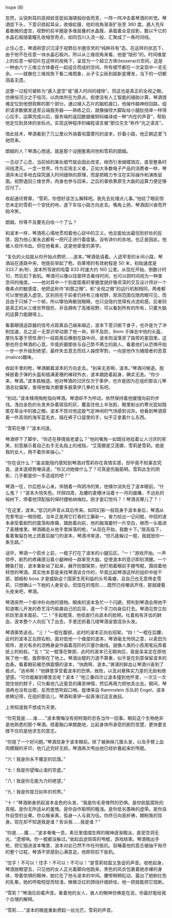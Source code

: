 hope (8)

忽然，尖锐刺耳的高频蚊音犹如海啸般纷沓而至，一阵一阵冲击着琴酒的听觉。琴酒低下头，下意识捂起耳朵，收缩虹膜，他的视角渐渐扩张至 360 度。遁入充斥着极微的虚空，视野的前半圈是多维层叠的水晶簇，承载着全息投影，数以千亿的水晶石板随着瞳孔收缩至奇点，如同百川入流一般，汇聚成了一条时间线。

止住心念，琴酒把意识沉浸于视野后半圈空灵的“纯粹存有”态。在这样的状态下，由于他不在任意一块水晶石板内，所以从三维视角来看，他是“隐形”的。时间维度上的任意一帧切片在这样的视角下，呈现为一个超立方体(tesseract)空间，这是一种由六个三维立方体叠在一起组合而成的空间，所有细节都在一次呈现中一览无余。——就像在三维视角下看二维图象，从孑孓尘砾到超新星爆发，当下的一切都涵盖无遗。

这整一过程可被称为“遁入虚空”或“遁入时间的缝隙”。而这也是真正的全视之眼。仿佛恒河沙之于恒河，以肉体所在为原点，假使没有人工智能的辅助计算，琴酒很难定位到他想观察的那个部分。通过植入芯片的脑机接口，他操作脑神经回路，组织请求数据发送至云端服务器——熟练之后，就像操控大脚趾给小腿肚挠痒一样得心应手。运算完成以后，服务端的返回数据被转码编译成一种“内在的声音”，帮助他定位到具体的坐标点。实现这种程序的编程语言被“那位先生”称作“光之语言”。

借此技术，琴酒看到了几公里以外骑着哈雷摩托的波本，抄着小路，他正朝这里飞驰而来。

朗姆的人？琴酒心想道。就是那个设圈套离间他和雪莉的朗姆。

一旦动了心念，当前帧的某处细节就会因此改变，继而引发蝴蝶效应，直至整条时间线湮灭。一念一世界。作为实用主义者，正如大多数电子产品的消费者一样，琴酒并未过多地去探究遁入时间缝隙的原理，而是把精力专注在实际操作和演练层面。视野退回三维世界，肉身也参与回来，之后的事依靠原生大脑的运算力便足够应付了。

收起通讯臂章，“雪莉，你想好该怎么解释吧。我先去处理点儿事。”他给了眼前惊恐未定的雪莉一个安抚的吻，遂下车往小路方向走去。嘴角上扬，琴酒因兴奋而开始冷笑。

朗姆，你等不及要先白给一个了么？

和波本一样，琴酒死心塌地贯彻着他心目中的正义。他总能给出最恰到好处的反馈，因为他心里永远都有一把尺正进行着度量。没有讲价的余地。也正是因此，他被人视作冷血。但在他看来，这是他挚爱的美学。

“复仇的火焰就从你开始点燃吧……波本。”琴酒低语着。人迹罕至的乡间小路，琴酒站在道路中央，他提前举起了枪。伯莱塔的有效射程是 50 米，初始速度是 333.7 米/秒，波本所驾驶的哈雷 833 时速大约 160 公里。从现在开始，倒数计时 10，然后扣下扳机。琴酒可以像以往那样去看待时间，也可以把时间视为一种类空间的维度。——他对其中一个刻度距离的掌握度就好像资深的交互设计师对一个像素点的敏感度，他把这称作“刹那之眼”。和“全视之眼”的运行机制相同，两者都可以使他遁入虚空。区别则在于前者仍持有三维视野，观测范围仅限肉眼可见，而且由于只掉了一个帧，所以哪怕再敏锐眼睛，也只会隐约觉得有点违和感。后者则是真正的从三维世界隐形，并且拥有了高维视野，可以看到所有的所有，只要大脑的运算力能跟得上。

看着眼镜追踪器的信号点距离自己越来越近，波本下意识俯下身子，也许是为了冲刺加速，总之这一无意识举动救了他一命。猝不及防，9mm 子弹击中他的头盔，摩托车基于惯性滑行一段距离后横倒在路中间，波本则滚落至了路旁的麦田里。这倒也符合琴酒的心意。毕竟折磨那些与自己势不两立的敌人，看着他们从恐惧开始一步一步升级到绝望，最终失去意志而任人操控宰割，一向是他作为捕猎者的恶意(malice)趣味。

收起手里的枪，琴酒朝着波本的方向走去。“别来无恙啊，波本。”琴酒问候道。脱掉嵌着子弹的头盔和插满麦穗的棒球外衣，波本踉跄着起身，确实无恙。“你少来，琴酒。”波本抵触道。他对琴酒的讨厌仅次于莱伊，也许是因为在组织那会儿琴酒总拉偏架，害得他每次都要多捱莱伊几拳的关系吧。

“别动。”波本倏得掏枪指向琴酒。琴酒却不为所动，依然保持着他缓慢向前的步伐。浅白金色的长发夹杂着斑驳的灰，覆盖住他上半张脸，眼里射出的寒光犹如隐匿在草丛中的狼之眼。波本不禁对他这股气定神闲的气场感到诧异。他看到琴酒穿着一件高领的海军蓝毛衣，插在裤子口袋里的手，似乎正拿着什么东西。

“雪莉在哪？”波本问道。

琴酒停下了脚步。“你还在移情我老婆么？”他的嘴角一如既往地挂着让人讨厌的邪笑，刻意展示着自己右手无名指上的戒指，“艾莲娜是艾莲娜，雪莉是雪莉。她是我的女人，用不着你来操心。”

“你在说什么？”虽说能隐约感知到琴酒对雪莉存在真情实感，但毕竟不知事态究竟，波本遂顺势嘲讽道，“你又对她做什么了？可真是伤脑筋啊。雪莉此生的阴影，几乎都是你一手造成的吧？”

琴酒一怔，尔后怒从心来。伴随着一阵阴冷的笑，他倏尔消失在了波本眼前。“什么鬼？！”波本大惊失色。环顾四周，及腰的麦穗沐浴着十一月的晨曦，不远处的榕树下，停着他顶配版的保时捷帕纳梅拉。刚才是幻觉吗？！琴酒去哪儿了？！

“在这里，波本。”低沉的声音从耳后传来。如同幻影一般现身于波本身后，琴酒从兜里甩出一根拐棍，当年正是用它打昏的工藤新一。奋力给出一记闷棍，中招的波本承受着剧烈的震荡和疼痛，踉跄着向前，他的脑海霎时一片空白，继而一头栽进了麦穗堆里。琴酒踢走从他手里掉落的枪，“从现在开始，我数十下。”居高临下，看着匍匐在地上捂着后脑勺的波本，琴酒冷笑道，“但凡能躲过一棍，我就放你一条生路。”

话毕，琴酒一个箭步上前，一棍子打在了波本的小腿后区。“一！”游戏开始。一声惊呼，剧烈的疼痛感沿着小腿神经一路窜至大脑，促使波本的意识即刻清醒。一个鲤鱼打挺，波本重新站了起来，展开防御架势，他盯梢着眼前手握甩棍，围绕着他转悠的琴酒。其实他本意是来找琴酒谈合作的，毕竟比起琴酒这样的组织中层干部，朗姆和 boss 才是威胁这个国家生死利益的头号毒瘤，且自己也无意带走雪莉，只想确认一下她的人身安全。但现在的情形……既然已经嘲讽开怪，那就硬着头皮来吧，琴酒。

琴酒突然一个俯冲扑向他的猎物。眼疾的波本急忙一个闪避，预判到琴酒会用他不知道哪儿开发的奇艺淫巧偷袭自己的后背，遂一个手刀向身后打去。琴酒见势立刻折跃至波本面前，“二！”手起棍落，他径直打向波本的脸颊。吐着和有牙齿的鲜血，波本整个人向后飞了出去，手里还抓着几缕琴酒金银混杂头发。

琴酒乘势追击。“三！”一棍在腹部，此时的波本正向右招架。“四！”一棍在后腰，此时的波本正左顾右盼。面对低他一个维度的波本，琴酒毫无怜悯之意，以麦田为矩阵，游刃有余的流畅身姿作画着高阶的贝塞尔曲线。就像人类的小孩用笔玩弄着纸上的蚂蚁。“五！”又一棍落在臀部，此时的波本已无暇响应，竟是呆呆定在原地挨了他一棍，旋即倒在了地上。琴酒出棍的力道不算重，似乎是在刻意保留波本的血条。看着眼前被恐惧震慑的波本，“快跑啊，波本。”淋漓的鲜血让琴酒兴奋到了极点，“逃命啊！”他肆意享受着波本的恐惧，挫败，以及对悬殊实力差的无助和绝望感。“可你能躲到哪里去呢？波本？”他三番四次让波本撞到他怀里，一次又一次钳住他的脖子，只为看他几近窒息的痛苦神情，然后再用力把他丢出去。期间，琴酒再也没有出棍，反而悠悠吹起口哨。旋律来自 Rammstein 乐队的 Engel，波本依稀记得，在组织那会儿，琴酒和莱伊一起表演过这支曲目。

上帝知道我不想成为天使。

“你究竟是……谁……”波本懊悔没有把柯南的忠告当作一回事。眼前这个生物绝非是他熟悉的那个琴酒。捂着胸口单膝跪地，比起身体所承受的剧烈苦楚，更快要支撑不住的是他求生的意志。

“你提了一个好问题。”琴酒现身于波本眼前。除了被揪掉几簇头发，以及手臂上血肉模糊的牙印，他几近完好无损。琴酒再次甩出他已经折叠起来的甩棍。

“六！我是你永不餍足的饥饿。”

“七！我是你望梅止渴的空虚。”

“八！我是你无能为力的绝望。”

“九！我是你度日如年的煎熬。”

“十！”琴酒俯身抓起波本金色的头发，“我是你毛骨悚然的恐惧。是你肮脏腐败的真相。是你无所适从的羞愧。是你自作聪明的粗浅。是你低劣愚昧的虚荣。是你自作自受的业果。你众叛亲离，孤身一人与我为伍。你终日向我祈祷，期盼我的现身。现在却不知道我是谁？告诉我……我是谁？”

“你是……魔……”波本奄奄一息。素日里熠熠生辉的眼神逐渐黯淡，直至空洞无光。“遗憾呐。你一棍都没躲过。”收起血迹斑斑的甩棍，游戏结束。琴酒掏出手枪，把它插进波本嘴里，波本对此已然不作任何抵抗。目睹着他的意志被抽干殆尽的整个过程，琴酒不禁感到心满意足。他即将扣下扳机。

“住手！不可以！住手！不可以！不可以！”是雪莉轻盈又急促的声音。收枪起身，琴酒放眼望去，只见他的女人正光着脚向他跑来，黑色的风衣包裹着她赤裸的身体，带着惊惧的眼神，她拦在了他与波本的中间。腰带稍稍松动，露出了她粉红色的乳晕。她的呼吸短促而轻浅，微微泛红的颈线纤细娇怯，他一把就能把它捏断。

“雪莉？”琴酒压抑着声音。看着他的女人，骇人的眼神仿佛是在说，你最好能给我个合理的解释。

“雪莉……”波本的眼底重新燃起一丝光芒。雪莉的声音。
